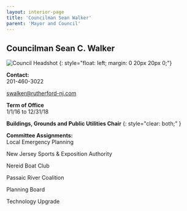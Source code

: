 ```yaml
---
layout: interior-page
title: 'Councilman Sean Walker'
parent: 'Mayor and Council'
---
```


## Councilman Sean C. Walker

![Council Headshot](../sean-walker.png)
{: style="float: left; margin: 0 20px 20px 0;"}

**Contact:**  
201-460-3022

swalker@rutherford-nj.com

**Term of Office**  
1/1/16 to 12/31/18

**Buildings, Grounds and Public Utilities Chair**
{: style="clear: both;" }

**Committee Assignments:**  
Local Emergency Planning

New Jersey Sports & Exposition Authority

Nereid Boat Club

Passaic River Coalition

Planning Board

Technology Upgrade
